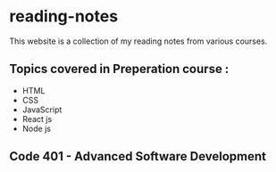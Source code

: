 # reading-notes
This website is a collection of my reading notes from various courses.

## Topics covered in Preperation course :
  - HTML
  - CSS
  - JavaScript
  - React js
  - Node js

## Code 401 - Advanced Software Development

